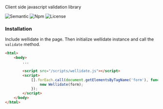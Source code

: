 Client side javascript validation library

![Semantic](https://img.shields.io/badge/sem-ver-lightgrey.svg?style=plastic)
![Npm](https://img.shields.io/npm/v/wellidate.svg?style=plastic)
![License](https://img.shields.io/badge/license-MIT-green.svg?style=plastic)

### Installation

Include wellidate in the page. Then initialize wellidate instance and call the `validate` method.

```html
<html>
    <body>
        ...

        <script src="/scripts/wellidate.js"></script>
        <script>
            [].forEach.call(document.getElementsByTagName('form'), function (form) {
                new Wellidate(form);
            });
        </script>
    </body>
</html>
```
